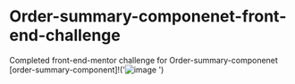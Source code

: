 # Order-summary-componenet-front-end-challenge
Completed front-end-mentor challenge for Order-summary-componenet
[order-summary-component]!('![image](https://user-images.githubusercontent.com/89941244/197356644-6cb0547e-c54d-40f9-b6a7-85e4e42dfda3.png)
')
